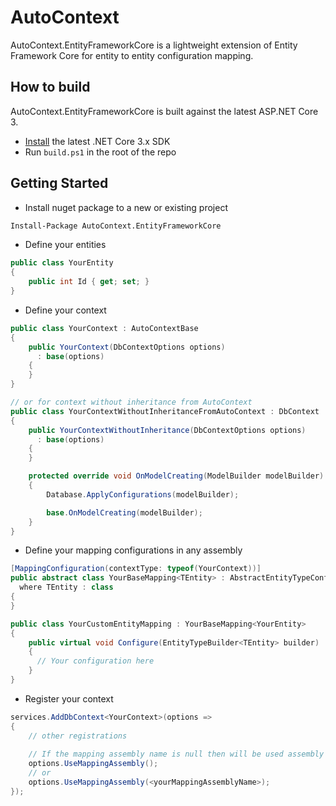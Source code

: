 # AutoContext
AutoContext.EntityFrameworkCore is a lightweight extension of Entity Framework Core for entity to entity configuration mapping.

## How to build
AutoContext.EntityFrameworkCore is built against the latest ASP.NET Core 3.
* [Install](https://www.microsoft.com/net/download/core#/current) the latest .NET Core 3.x SDK
* Run `build.ps1` in the root of the repo

## Getting Started
* Install nuget package to a new or existing project
```sh
Install-Package AutoContext.EntityFrameworkCore
```
* Define your entities
```csharp
public class YourEntity
{
    public int Id { get; set; }
}
```
* Define your context
```csharp
public class YourContext : AutoContextBase
{
    public YourContext(DbContextOptions options) 
      : base(options)
    {
    }
}

// or for context without inheritance from AutoContext
public class YourContextWithoutInheritanceFromAutoContext : DbContext
{
    public YourContextWithoutInheritance(DbContextOptions options) 
      : base(options)
    {
    }

    protected override void OnModelCreating(ModelBuilder modelBuilder)
    {
        Database.ApplyConfigurations(modelBuilder);

        base.OnModelCreating(modelBuilder);
    }
}
```
* Define your mapping configurations in any assembly
```csharp
[MappingConfiguration(contextType: typeof(YourContext))]
public abstract class YourBaseMapping<TEntity> : AbstractEntityTypeConfiguration<TEntity> 
  where TEntity : class
{
}

public class YourCustomEntityMapping : YourBaseMapping<YourEntity>
{
    public virtual void Configure(EntityTypeBuilder<TEntity> builder)
    {
      // Your configuration here
    }
}
```
* Register your context
```csharp
services.AddDbContext<YourContext>(options =>
{
    // other registrations
    
    // If the mapping assembly name is null then will be used assembly of YourContext.
    options.UseMappingAssembly();
    // or
    options.UseMappingAssembly(<yourMappingAssemblyName>);
});
  ```
